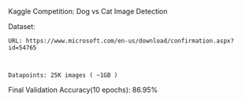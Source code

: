
Kaggle Competition: Dog vs Cat Image Detection 


  Dataset:
  
    URL: https://www.microsoft.com/en-us/download/confirmation.aspx?id=54765
    
    
    
    Datapoints: 25K images ( ~1GB )
    

 Final Validation Accuracy(10 epochs): 86.95%

